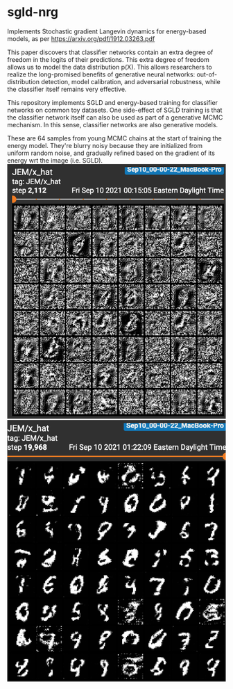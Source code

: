 # sgld-nrg
Implements Stochastic gradient Langevin dynamics for energy-based models, as per https://arxiv.org/pdf/1912.03263.pdf

This paper discovers that classifier networks contain an extra degree of freedom in the logits of their predictions. This extra degree of freedom allows us to model the data distribution p(X). This allows researchers to realize the long-promised benefits of generative neural networks: out-of-distribution detection, model calibration, and adversarial robustness, while the classifier itself remains very effective.

This repository implements SGLD and energy-based training for classifier networks on common toy datasets. One side-effect of SGLD training is that the classifier network itself can also be used as part of a generative MCMC mechanism. In this sense, classifier networks are also generative models.

These are 64 samples from young MCMC chains at the start of training the energy model. They're blurry noisy because they are initialized from uniform random noise, and gradually refined based on the gradient of its energy wrt the image (i.e. SGLD).
![plot](./results/beginning.png)
![plot](./results/half-epoch.png)

